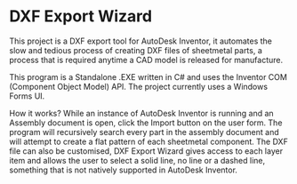 # DXF Export Wizard
This project is a DXF export tool for AutoDesk Inventor, it automates the slow and tedious process of creating DXF files of sheetmetal parts, a process that is required anytime a CAD model is released for manufacture.

This program is a Standalone .EXE written in C# and uses the Inventor COM (Component Object Model) API. The project currently uses a Windows Forms UI.

How it works?
While an instance of AutoDesk Inventor is running and an Assembly document is open, click the Import button on the user form. The program will recursively search every part in the assembly document and will attempt to create a flat pattern of each sheetmetal component. The DXF file can also be customised, DXF Export Wizard gives access to each layer item and allows the user to select a solid line, no line or a dashed line, something that is not natively supported in AutoDesk Inventor. 

